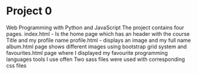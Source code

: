 # Project 0

Web Programming with Python and JavaScript
The project contains four pages.
index.html - Is the home page which has an header with the course Title and my profile name
profile.html - displays an image and my full name
album.html page shows different images using bootstrap grid system
and favourites.html page where I displayed my favourite programming languages tools I use offen
Two sass files were used with corresponding css files 